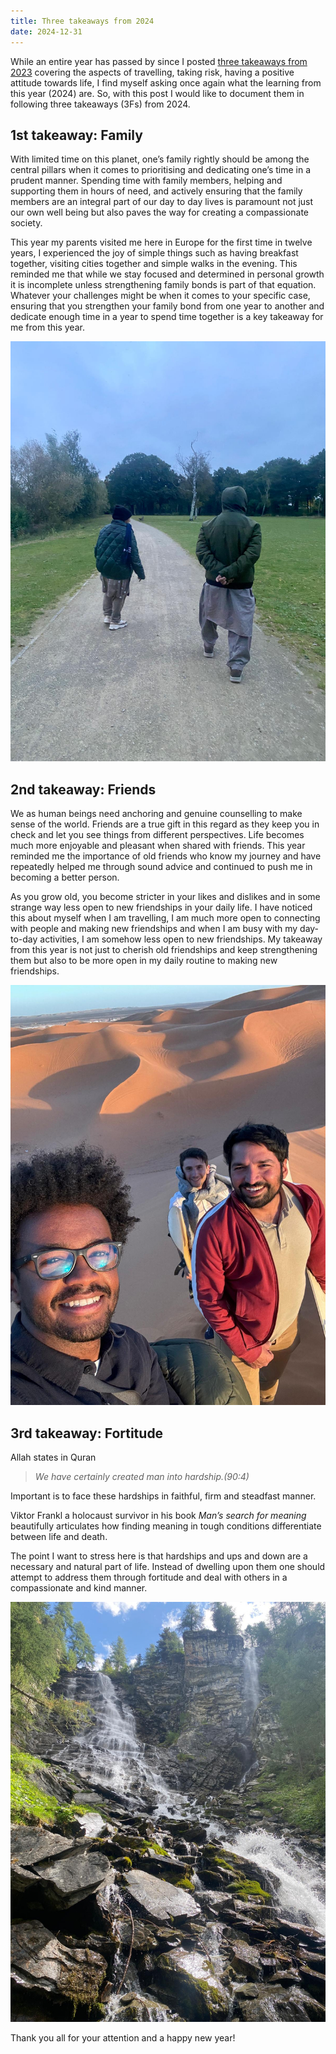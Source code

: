 ```yaml
---
title: Three takeaways from 2024
date: 2024-12-31
---
```

While an entire year has passed by since I posted [three takeaways from 2023](https://yawar5.github.io/website/posts/seventh-post/) covering the aspects of travelling, taking risk, having a positive attitude towards life, I find myself asking once again what the learning from this year (2024) are. So, with this post I would like to document them in following three takeaways (3Fs) from 2024. 

## 1st takeaway: Family

With limited time on this planet, one’s family rightly should be among the central pillars when it comes to prioritising and dedicating one’s time in a prudent manner. Spending time with family members, helping and supporting them in hours of need, and actively ensuring that the family members are an integral part of our day to day lives is paramount not just our own well being but also paves the way for creating a compassionate society. 

This year my parents visited me here in Europe for the first time in twelve years, I experienced the joy of simple things such as having breakfast together, visiting cities together and simple walks in the evening. This reminded me that while we stay focused and determined in personal growth it is incomplete unless strengthening family bonds is part of that equation. Whatever your challenges might be when it comes to your specific case, ensuring that you strengthen your family bond from one year to another and dedicate enough time in a year to spend time together is a key takeaway for me from this year. 


![img](311204.jpg)

## 2nd takeaway: Friends

We as human beings need anchoring and genuine counselling to make sense of the world. Friends are a true gift in this regard as they keep you in check and let you see things from different perspectives. Life becomes much more enjoyable and pleasant when shared with friends. This year reminded me the importance of old friends who know my journey and have repeatedly helped me through sound advice and continued to push me in becoming a better person.

As you grow old, you become stricter in your likes and dislikes and in some strange way less open to new friendships in your daily life. I have noticed this about myself when I am travelling, I am much more open to connecting with people and making new friendships and when I am busy with my day-to-day activities, I am somehow less open to new friendships. My takeaway from this year is not just to cherish old friendships and keep strengthening them but also to be more open in my daily routine to making new friendships. 


![img](311202.jpg)

## 3rd takeaway: Fortitude

Allah states in Quran
> *We have certainly created man into hardship.(90:4)*   

Important is to face these hardships in faithful, firm and steadfast manner. 

Viktor Frankl a holocaust survivor in his book *Man’s search for meaning* beautifully articulates how finding meaning in tough conditions differentiate between life and death. 

The point I want to stress here is that hardships and ups and down are a necessary and natural part of life. Instead of dwelling upon them one should attempt to address them through fortitude and deal with others in a compassionate and kind manner.


![img](311203.jpg)

Thank you all for your attention and a happy new year!

